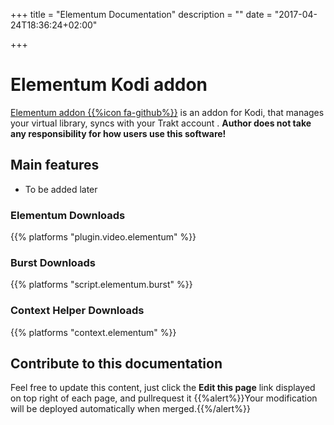 +++
title = "Elementum Documentation"
description = ""
date = "2017-04-24T18:36:24+02:00"

+++

# Elementum Kodi addon
[Elementum addon {{%icon fa-github%}}](https://github.com/elgatito/plugin.video.elementum) is an addon for Kodi, that manages your virtual library, syncs with your Trakt account . **Author does not take any responsibility for how users use this software!**

## Main features

* To be added later

### Elementum Downloads

{{% platforms "plugin.video.elementum" %}}

### Burst Downloads

{{% platforms "script.elementum.burst" %}}

### Context Helper Downloads

{{% platforms "context.elementum" %}}

## Contribute to this documentation
Feel free to update this content, just click the **Edit this page** link displayed on top right of each page, and pullrequest it
{{%alert%}}Your modification will be deployed automatically when merged.{{%/alert%}}
